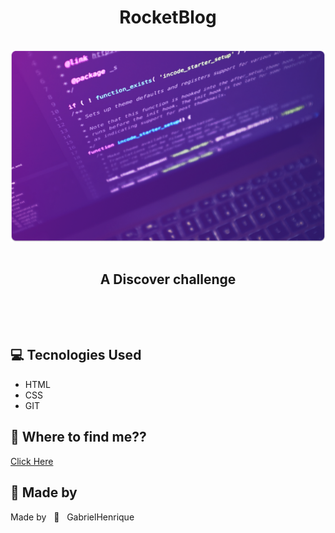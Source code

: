 <h1 align="center">RocketBlog</h1>
&nbsp;

<img src="./img/featured-image.png" align="center">
&nbsp;

<h2 align="center"> A Discover challenge </h2>

&nbsp;

&nbsp;


## 💻 Tecnologies Used

- HTML
- CSS
- GIT

## 🌌 Where to find me??

[Click Here](https://instagram.com/gabrieellh_)

## 🌟 Made by
 <p>Made by &nbsp; 💓 &nbsp; GabrielHenrique</p>